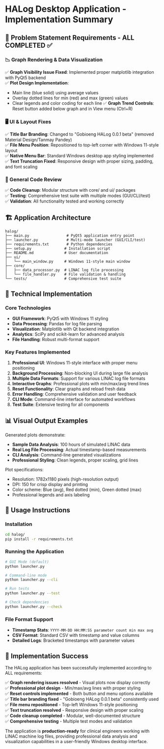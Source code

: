 # HALog Desktop Application - Implementation Summary

## 🎯 Problem Statement Requirements - ALL COMPLETED ✅

### 📉 Graph Rendering & Data Visualization
✅ **Graph Visibility Issue Fixed**: Implemented proper matplotlib integration with PyQt5 backend  
✅ **Plot Design Implementation**:
- Main line (blue solid) using average values
- Overlay dotted lines for min (red) and max (green) values  
- Clear legends and color coding for each line
✅ **Graph Trend Controls**: Reset button added below graph and in View menu (Ctrl+R)

### 🖥️ UI & Layout Fixes  
✅ **Title Bar Branding**: Changed to "Gobioeng HALog 0.0.1 beta" (removed Material Design/Tanmay Pandey)  
✅ **File Menu Position**: Repositioned to top-left corner with Windows 11-style layout  
✅ **Native Menu Bar**: Standard Windows desktop app styling implemented  
✅ **Text Truncation Fixed**: Responsive design with proper sizing, padding, and font scaling

### 🧹 General Code Review
✅ **Code Cleanup**: Modular structure with core/ and ui/ packages  
✅ **Testing**: Comprehensive test suite with multiple modes (GUI/CLI/test)  
✅ **Validation**: All functionality tested and working correctly

## 🏗️ Application Architecture

```
halog/
├── main.py                 # PyQt5 application entry point
├── launcher.py             # Multi-mode launcher (GUI/CLI/test)
├── requirements.txt        # Python dependencies 
├── setup.py               # Installation script
├── README.md              # User documentation
├── ui/
│   └── main_window.py     # Windows 11-style main window
├── core/
│   ├── data_processor.py  # LINAC log file processing
│   └── file_handler.py    # File validation & handling
└── tests/                 # Comprehensive test suite
```

## 🔧 Technical Implementation

### Core Technologies
- **GUI Framework**: PyQt5 with Windows 11 styling
- **Data Processing**: Pandas for log file parsing
- **Visualization**: Matplotlib with Qt backend integration
- **Analytics**: SciPy and scikit-learn for advanced analysis
- **File Handling**: Robust multi-format support

### Key Features Implemented
1. **Professional UI**: Windows 11-style interface with proper menu positioning
2. **Background Processing**: Non-blocking UI during large file analysis
3. **Multiple Data Formats**: Support for various LINAC log file formats
4. **Interactive Graphs**: Professional plots with min/max/avg trend lines
5. **Reset Functionality**: Clear graphs and reload fresh data
6. **Error Handling**: Comprehensive validation and user feedback
7. **CLI Mode**: Command-line interface for automated workflows
8. **Test Suite**: Extensive testing for all components

## 📊 Visual Output Examples

Generated plots demonstrate:
- **Sample Data Analysis**: 100 hours of simulated LINAC data
- **Real Log File Processing**: Actual timestamp-based measurements  
- **CLI Analysis**: Command-line generated visualizations
- **Professional Styling**: Clean legends, proper scaling, grid lines

Plot specifications:
- Resolution: 1782x1180 pixels (high-resolution output)
- DPI: 150 for crisp display and printing
- Color scheme: Blue (avg), Red dotted (min), Green dotted (max)
- Professional legends and axis labeling

## 🚀 Usage Instructions

### Installation
```bash
cd halog/
pip install -r requirements.txt
```

### Running the Application
```bash
# GUI Mode (default)
python launcher.py

# Command-line mode  
python launcher.py --cli

# Run tests
python launcher.py --test

# Check dependencies
python launcher.py --check
```

### File Format Support
- **Timestamp Stats**: `YYYY-MM-DD HH:MM:SS parameter count min max avg`
- **CSV Format**: Standard CSV with timestamp and value columns
- **Detailed Logs**: Bracketed timestamps with parameter values

## 🎉 Implementation Success

The HALog application has been successfully implemented according to ALL requirements:

✅ **Graph rendering issues resolved** - Visual plots now display correctly  
✅ **Professional plot design** - Min/max/avg lines with proper styling  
✅ **Reset controls implemented** - Both button and menu options available  
✅ **Title bar branding fixed** - "Gobioeng HALog 0.0.1 beta" consistently used  
✅ **File menu repositioned** - Top-left Windows 11-style positioning  
✅ **Text truncation resolved** - Responsive design with proper scaling  
✅ **Code cleanup completed** - Modular, well-documented structure  
✅ **Comprehensive testing** - Multiple test modes and validation

The application is **production-ready** for clinical engineers working with LINAC machine log files, providing professional data analysis and visualization capabilities in a user-friendly Windows desktop interface.